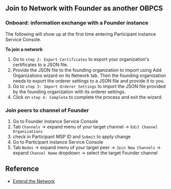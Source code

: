 
## Join to Network with Founder as another OBPCS

### Onboard: information exchange with a Founder instance
The following will show up at the first time entering Participant instance Service Console.

**To join a network**
1. Go to `step 2: Export Certificates` to export your organization's certificates to a JSON file.
2. Provide the JSON file to the founding organization to import using Add Organizations wizard on its Network tab. Then the founding organization needs to export the orderer settings to a JSON file and provide it to you.
3. Go to `step 3: Import Orderer Settings` to import the JSON file provided by the founding organization with its orderer settings.
4. Click on `step 4: Complete` to complete the process and exit the wizard.

### Join peers to channel of Founder
1. Go to Founder instance Service Console
2. Tab `Channels` -> expand menu of your target channel -> `Edit Channel Organizations`
3. check in Participant MSP ID and `Submit` to apply change
4. Go to Participant instance Service Console
5. Tab `Nodes` -> expand menu of your target peer -> `Join New Channels` -> expand `Channel Name` dropdown -> select the target Founder channel


## Reference
- [Extend the Network](https://docs.oracle.com/en/cloud/paas/blockchain-cloud/usingoci/extend-network.html)

